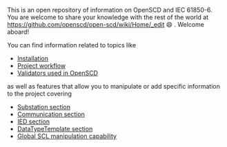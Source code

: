 This is an open repository of information on OpenSCD and IEC 61850-6. You are welcome to share your knowledge with the rest of the world at https://github.com/openscd/open-scd/wiki/Home/_edit 😄 . Welcome aboard!

You can find information related to topics like
- [Installation](https://github.com/openscd/open-scd/wiki/Install-OpenSCD)
- [Project workflow](https://github.com/openscd/open-scd/wiki/Project-workflow)
- [Validators used in OpenSCD](https://github.com/openscd/open-scd/wiki/Validators)

as well as features that allow you to manipulate or add specific information to the project covering 

- [Substation section](https://github.com/openscd/open-scd/wiki/Substation)
- [Communication section](https://github.com/openscd/open-scd/wiki/Communication)
- [IED section](https://github.com/openscd/open-scd/wiki/IED)
- [DataTypeTemplate section](https://github.com/openscd/open-scd/wiki/DataTypeTemaplates)
- [Global SCL manipulation capability](https://github.com/openscd/open-scd/wiki/Global-SCL-manipulation)